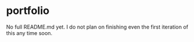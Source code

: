 # portfolio

No full README.md yet. I do not plan on finishing even the first iteration of this any time soon.
